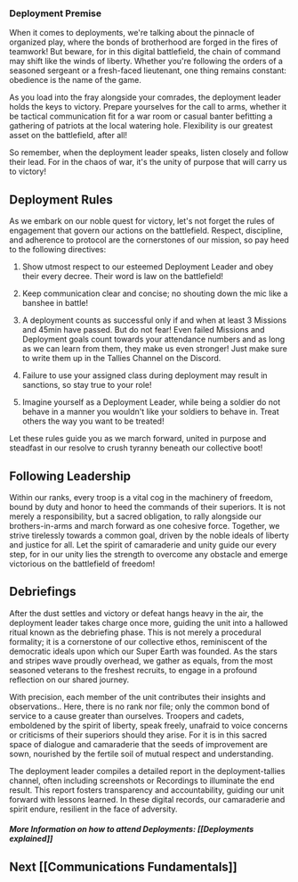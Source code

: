 ### Deployment Premise

When it comes to deployments, we're talking about the pinnacle of organized play, where the bonds of brotherhood are forged in the fires of teamwork! But beware, for in this digital battlefield, the chain of command may shift like the winds of liberty. Whether you're following the orders of a seasoned sergeant or a fresh-faced lieutenant, one thing remains constant: obedience is the name of the game.

As you load into the fray alongside your comrades, the deployment leader holds the keys to victory. Prepare yourselves for the call to arms, whether it be tactical communication fit for a war room or casual banter befitting a gathering of patriots at the local watering hole. Flexibility is our greatest asset on the battlefield, after all!

So remember, when the deployment leader speaks, listen closely and follow their lead. For in the chaos of war, it's the unity of purpose that will carry us to victory!

## Deployment Rules

As we embark on our noble quest for victory, let's not forget the rules of engagement that govern our actions on the battlefield. Respect, discipline, and adherence to protocol are the cornerstones of our mission, so pay heed to the following directives:

1) Show utmost respect to our esteemed Deployment Leader and obey their every decree. Their word is law on the battlefield!

2) Keep communication clear and concise; no shouting down the mic like a banshee in battle!

3) A deployment counts as successful only if and when at least 3 Missions and 45min have passed. But do not fear! Even failed Missions and Deployment goals count towards your attendance numbers and as long as we can learn from them, they make us even stronger! Just make sure to write them up in the Tallies Channel on the Discord.

4) Failure to use your assigned class during deployment may result in sanctions, so stay true to your role!

6) Imagine yourself as a Deployment Leader, while being a soldier do not behave in a manner you wouldn't like your soldiers to behave in. Treat others the way you want to be treated!

Let these rules guide you as we march forward, united in purpose and steadfast in our resolve to crush tyranny beneath our collective boot!

## Following Leadership

Within our ranks, every troop is a vital cog in the machinery of freedom, bound by duty and honor to heed the commands of their superiors. It is not merely a responsibility, but a sacred obligation, to rally alongside our brothers-in-arms and march forward as one cohesive force. Together, we strive tirelessly towards a common goal, driven by the noble ideals of liberty and justice for all. Let the spirit of camaraderie and unity guide our every step, for in our unity lies the strength to overcome any obstacle and emerge victorious on the battlefield of freedom!

## Debriefings

After the dust settles and victory or defeat hangs heavy in the air, the deployment leader takes charge once more, guiding the unit into a hallowed ritual known as the debriefing phase. This is not merely a procedural formality; it is a cornerstone of our collective ethos, reminiscent of the democratic ideals upon which our Super Earth was founded. As the stars and stripes wave proudly overhead, we gather as equals, from the most seasoned veterans to the freshest recruits, to engage in a profound reflection on our shared journey.

With precision, each member of the unit contributes their insights and observations.. Here, there is no rank nor file; only the common bond of service to a cause greater than ourselves. Troopers and cadets, emboldened by the spirit of liberty, speak freely, unafraid to voice concerns or criticisms of their superiors should they arise. For it is in this sacred space of dialogue and camaraderie that the seeds of improvement are sown, nourished by the fertile soil of mutual respect and understanding.

The deployment leader compiles a detailed report in the deployment-tallies channel, often including screenshots or Recordings to illuminate the end result. This report fosters transparency and accountability, guiding our unit forward with lessons learned. In these digital records, our camaraderie and spirit endure, resilient in the face of adversity.

##### More Information on how to attend Deployments: [[Deployments explained]]
## Next [[Communications Fundamentals]]